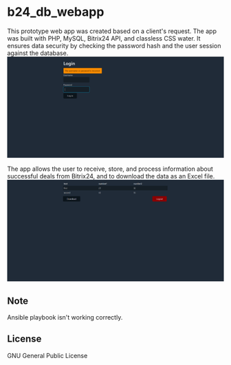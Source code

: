# b24_db_webapp

This prototype web app was created based on a client's request. The app was built with PHP, MySQL, Bitrix24 API, and classless CSS water. 
It ensures data security by checking the password hash and the user session against the database. 
![login](https://github.com/homopoluza/b24_db_webapp/blob/main/login.png)

The app allows the user to receive, store, and process information about successful deals from Bitrix24, and to download the data as an Excel file.
![data](https://github.com/homopoluza/b24_db_webapp/blob/main/data_example.png)

## Note

Ansible playbook isn't working correctly.

## License

GNU General Public License
